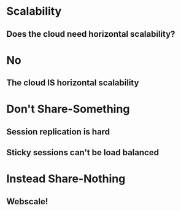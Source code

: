 <!SLIDE>

# Scalability
## Does the cloud need horizontal scalability?
# No
## The cloud IS horizontal scalability


<!SLIDE>

# Don't Share-Something

## Session replication is hard
## Sticky sessions can't be load balanced

<!SLIDE>

# Instead Share-Nothing

## Webscale!
